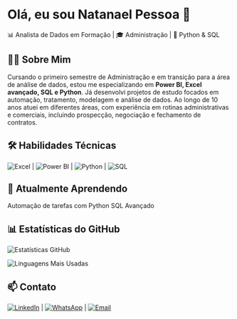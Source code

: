 # Olá, eu sou Natanael Pessoa 👋
📊 Analista de Dados em Formação | 🎓 Administração | 🐍 Python & SQL 

## 👨‍💻 Sobre Mim
Cursando o primeiro semestre de Administração e em transição para a área de análise de dados, estou me especializando em **Power BI, Excel avançado, SQL e Python**. Já desenvolvi projetos de estudo focados em automação, tratamento, modelagem e análise de dados.
Ao longo de 10 anos atuei em diferentes áreas, com experiência em rotinas administrativas e comerciais, incluindo prospecção, negociação e fechamento de contratos.

## 🛠 Habilidades Técnicas
![Excel](https://img.shields.io/badge/-Excel-217346?logo=microsoft-excel&logoColor=white) | ![Power BI](https://img.shields.io/badge/-Power_BI-F2C811?logo=powerbi&logoColor=black) | ![Python](https://img.shields.io/badge/-Python-3776AB?logo=python&logoColor=white) | ![SQL](https://img.shields.io/badge/-SQL-4479A1?logo=postgresql&logoColor=white)

## 🌱 Atualmente Aprendendo
Automação de tarefas com Python
SQL Avançado

## 📊 Estatísticas do GitHub
![Estatísticas GitHub](https://github-readme-stats.vercel.app/api?username=Natanael94-Pessoa&show_icons=true&theme=dracula)

![Linguagens Mais Usadas](https://github-readme-stats.vercel.app/api/top-langs/?username=Natanael94-Pessoa&layout=compact&theme=dracula)

## 📫 Contato  
[![LinkedIn](https://img.shields.io/badge/-LinkedIn-0077B5?logo=linkedin&logoColor=white)](https://linkedin.com/in/natanaelpessoa) | [![WhatsApp](https://img.shields.io/badge/-WhatsApp-25D366?logo=whatsapp&logoColor=white)](https://wa.me/5512982495111) | [![Email](https://img.shields.io/badge/-Gmail-D14836?logo=gmail&logoColor=white)](mailto:natanaelperson94@gmail.com)






<!--
**Natanael94-Pessoa/Natanael94-Pessoa** is a ✨ _special_ ✨ repository because its `README.md` (this file) appears on your GitHub profile.

Here are some ideas to get you started:

- 🔭 I’m currently working on ...
- 🌱 I’m currently learning ...
- 👯 I’m looking to collaborate on ...
- 🤔 I’m looking for help with ...
- 💬 Ask me about ...
- 📫 How to reach me: ...
- 😄 Pronouns: ...
- ⚡ Fun fact: ...
-->

